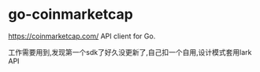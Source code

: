 # go-coinmarketcap
https://coinmarketcap.com/  API client for Go.

工作需要用到,发现第一个sdk了好久没更新了,自己扣一个自用,设计模式套用lark API
